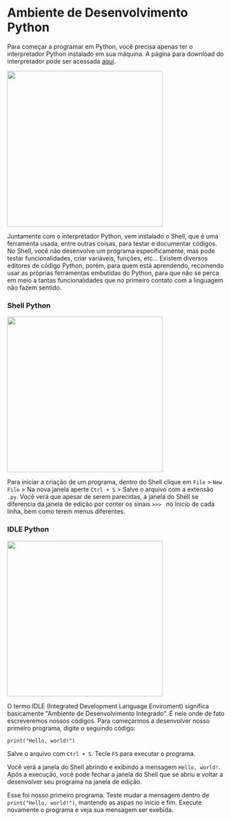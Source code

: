 # Ambiente de Desenvolvimento Python

Para começar a programar em Python, você precisa apenas ter o interpretador Python instalado em sua máquina. A página para download do interpretador pode ser acessada [aqui](https://www.python.org/downloads/).

<img src="https://datatofish.com/wp-content/uploads/2019/11/001_install_python.png" width="360">

Juntamente com o interpretador Python, vem instalado o Shell, que é uma ferramenta usada, entre outras coisas, para testar e documentar códigos. No Shell, você não desenvolve um programa especificamente, mas pode testar funcionalidades, criar variáveis, funções, etc... Existem diversos editores de código Python, porém, para quem está aprendendo, recomendo usar as próprias ferramentas embutidas do Python, para que não se perca em meio a tantas funcionalidades que no primeiro contato com a linguagem não fazem sentido.

### Shell Python
<img src="https://www.w3resource.com/w3r_images/python-shell.png" width="360">

Para iniciar a criação de um programa, dentro do Shell clique em ```File``` > ```New File``` > Na nova janela aperte ```Ctrl + S``` > Salve o arquivo com a extensão ```.py```. Você verá que apesar de serem parecidas, a janela do Shell se diferencia da janela de edição por conter os sinais ```>>> ``` no ínicio de cada linha, bem como terem menus diferentes.

### IDLE Python
<img src="https://excript.com/images/curso-de-python/idle-editor-scripts.png" width="360">

O termo IDLE (Integrated Development Language Enviroment) significa basicamente "Ambiente de Desenvolvimento Integrado". É nele onde de fato escreveremos nossos códigos. Para começarmos a desenvolver nosso primeiro programa, digite o seguindo código:

```print("Hello, world!")```

Salve o arquivo com ```Ctrl + S```. Tecle ```F5``` para executar o programa.

Você verá a janela do Shell abrindo e exibindo a mensagem ```Hello, world!```. Após a execução, você pode fechar a janela do Shell que se abriu e voltar a desenvolver seu programa na janela de edição.

Esse foi nosso primeiro programa. Teste mudar a mensagem dentro de ```print("Hello, world!")```, mantendo as aspas no ínicio e fim. Execute novamente o programa e veja sua mensagem ser exebida.
